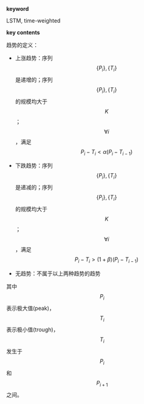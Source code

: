 **keyword**

LSTM, time-weighted

**key contents**

趋势的定义：

+ 上涨趋势：序列$$\{P_i\},\{T_i\}$$是递增的；序列$$\{P_i\},\{T_i\}$$的规模均大于$$K$$；$$\forall i$$，满足
  $$
  P_i-T_i< \alpha(P_i-T_{i-1})
  $$

+ 下跌趋势：序列$$\{P_i\},\{T_i\}$$是递减的；序列$$\{P_i\},\{T_i\}$$的规模均大于$$K$$；$$\forall i$$，满足
  $$
  P_i-T_i>(1+\beta)(P_i-T_{i-1})
  $$

+ 无趋势：不属于以上两种趋势的趋势

其中$$P_i$$表示极大值(peak)，$$T_i$$表示极小值(trough)，$$T_i$$发生于$$P_i$$和$$P_{i+1}$$之间。

